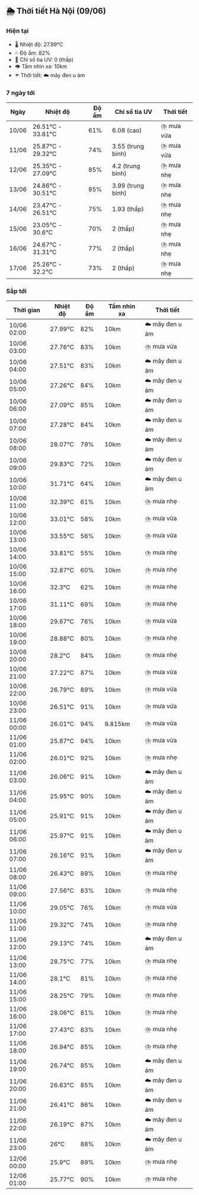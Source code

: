 ## 🌦️ Thời tiết Hà Nội (09/06)

### Hiện tại

- 🌡️ Nhiệt độ: 27.99℃
- 💦 Độ ẩm: 82%
- 🌟 Chỉ số tia UV: 0 (thấp)
- 👁️ Tầm nhìn xa: 10km
- ☂️ Thời tiết: ☁️ mây đen u ám

### 7 ngày tới

| Ngày | Nhiệt độ | Độ ẩm | Chỉ số tia UV | Thời tiết |
| --- | --- | --- | --- | --- |
| 10/06 | 26.51℃ - 33.81℃ | 61% | 6.08 (cao) | ⛈️ mưa vừa |
| 11/06 | 25.87℃ - 29.32℃ | 74% | 3.55 (trung bình) | ⛈️ mưa vừa |
| 12/06 | 25.35℃ - 27.09℃ | 85% | 4.2 (trung bình) | ⛈️ mưa nhẹ |
| 13/06 | 24.86℃ - 30.51℃ | 85% | 3.99 (trung bình) | ⛈️ mưa nhẹ |
| 14/06 | 23.47℃ - 26.51℃ | 75% | 1.93 (thấp) | ⛈️ mưa nhẹ |
| 15/06 | 23.05℃ - 30.6℃ | 70% | 2 (thấp) | ⛈️ mưa nhẹ |
| 16/06 | 24.67℃ - 31.31℃ | 77% | 2 (thấp) | ⛈️ mưa nhẹ |
| 17/06 | 25.26℃ - 32.2℃ | 73% | 2 (thấp) | ⛈️ mưa nhẹ |

### Sắp tới

| Thời gian | Nhiệt độ | Độ ẩm | Tầm nhìn xa | Thời tiết |
| --- | --- | --- | --- | --- |
| 10/06 02:00 | 27.99℃ | 82% | 10km | ☁️ mây đen u ám |
| 10/06 03:00 | 27.76℃ | 83% | 10km | ⛈️ mưa vừa |
| 10/06 04:00 | 27.51℃ | 83% | 10km | ☁️ mây đen u ám |
| 10/06 05:00 | 27.26℃ | 84% | 10km | ☁️ mây đen u ám |
| 10/06 06:00 | 27.09℃ | 85% | 10km | ☁️ mây đen u ám |
| 10/06 07:00 | 27.28℃ | 84% | 10km | ☁️ mây đen u ám |
| 10/06 08:00 | 28.07℃ | 79% | 10km | ☁️ mây đen u ám |
| 10/06 09:00 | 29.83℃ | 72% | 10km | ☁️ mây đen u ám |
| 10/06 10:00 | 31.71℃ | 64% | 10km | ☁️ mây đen u ám |
| 10/06 11:00 | 32.39℃ | 61% | 10km | ⛈️ mưa nhẹ |
| 10/06 12:00 | 33.01℃ | 58% | 10km | ⛈️ mưa vừa |
| 10/06 13:00 | 33.55℃ | 56% | 10km | ⛈️ mưa vừa |
| 10/06 14:00 | 33.81℃ | 55% | 10km | ⛈️ mưa nhẹ |
| 10/06 15:00 | 32.87℃ | 60% | 10km | ⛈️ mưa nhẹ |
| 10/06 16:00 | 32.3℃ | 62% | 10km | ⛈️ mưa nhẹ |
| 10/06 17:00 | 31.11℃ | 69% | 10km | ⛈️ mưa nhẹ |
| 10/06 18:00 | 29.67℃ | 76% | 10km | ⛈️ mưa vừa |
| 10/06 19:00 | 28.88℃ | 80% | 10km | ⛈️ mưa nhẹ |
| 10/06 20:00 | 28.2℃ | 84% | 10km | ⛈️ mưa nhẹ |
| 10/06 21:00 | 27.22℃ | 87% | 10km | ⛈️ mưa vừa |
| 10/06 22:00 | 26.79℃ | 89% | 10km | ⛈️ mưa vừa |
| 10/06 23:00 | 26.51℃ | 91% | 10km | ⛈️ mưa vừa |
| 11/06 00:00 | 26.01℃ | 94% | 9.815km | ⛈️ mưa vừa |
| 11/06 01:00 | 25.87℃ | 94% | 10km | ⛈️ mưa vừa |
| 11/06 02:00 | 26.01℃ | 92% | 10km | ⛈️ mưa nhẹ |
| 11/06 03:00 | 26.06℃ | 91% | 10km | ☁️ mây đen u ám |
| 11/06 04:00 | 25.95℃ | 90% | 10km | ☁️ mây đen u ám |
| 11/06 05:00 | 25.91℃ | 91% | 10km | ☁️ mây đen u ám |
| 11/06 06:00 | 25.97℃ | 91% | 10km | ☁️ mây đen u ám |
| 11/06 07:00 | 26.16℃ | 91% | 10km | ☁️ mây đen u ám |
| 11/06 08:00 | 26.43℃ | 89% | 10km | ⛈️ mưa nhẹ |
| 11/06 09:00 | 27.56℃ | 83% | 10km | ⛈️ mưa nhẹ |
| 11/06 10:00 | 29.05℃ | 76% | 10km | ⛈️ mưa vừa |
| 11/06 11:00 | 29.32℃ | 74% | 10km | ⛈️ mưa nhẹ |
| 11/06 12:00 | 29.13℃ | 74% | 10km | ☁️ mây đen u ám |
| 11/06 13:00 | 28.75℃ | 77% | 10km | ⛈️ mưa nhẹ |
| 11/06 14:00 | 28.1℃ | 81% | 10km | ⛈️ mưa nhẹ |
| 11/06 15:00 | 28.25℃ | 79% | 10km | ⛈️ mưa nhẹ |
| 11/06 16:00 | 28.06℃ | 81% | 10km | ⛈️ mưa nhẹ |
| 11/06 17:00 | 27.43℃ | 83% | 10km | ⛈️ mưa nhẹ |
| 11/06 18:00 | 26.94℃ | 85% | 10km | ⛈️ mưa nhẹ |
| 11/06 19:00 | 26.74℃ | 85% | 10km | ☁️ mây đen u ám |
| 11/06 20:00 | 26.63℃ | 85% | 10km | ☁️ mây đen u ám |
| 11/06 21:00 | 26.41℃ | 86% | 10km | ☁️ mây đen u ám |
| 11/06 22:00 | 26.19℃ | 87% | 10km | ☁️ mây đen u ám |
| 11/06 23:00 | 26℃ | 88% | 10km | ☁️ mây đen u ám |
| 12/06 00:00 | 25.9℃ | 89% | 10km | ⛈️ mưa nhẹ |
| 12/06 01:00 | 25.77℃ | 90% | 10km | ⛈️ mưa nhẹ |
